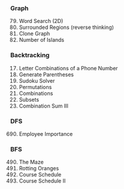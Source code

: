 ### Graph
79. Word Search (2D)
130. Surrounded Regions  (reverse thinking)
133. Clone Graph
200. Number of Islands


### Backtracking
17. Letter Combinations of a Phone Number
22. Generate Parentheses
37. Sudoku Solver
46. Permutations
77. Combinations
78. Subsets
216. Combination Sum III


### DFS
690. Employee Importance


### BFS
490. The Maze
994. Rotting Oranges
207. Course Schedule
210. Course Schedule II
